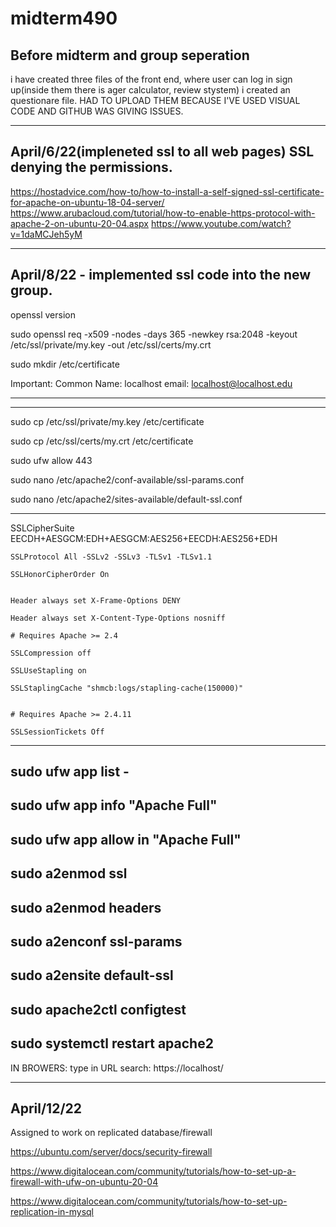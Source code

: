 # midterm490

Before midterm and group seperation 
-------------------------------------------------------------------------------------
i have created three files of the front end, where user can log in sign up(inside them there is ager calculator, review stystem) i created an questionare file. 
HAD TO UPLOAD THEM BECAUSE I'VE USED VISUAL CODE AND GITHUB WAS GIVING ISSUES.

-------------------------------------------------------------------------------------
April/6/22(impleneted ssl to all web pages) SSL denying the permissions. 
-------------------------------------------------------------------------------------
  https://hostadvice.com/how-to/how-to-install-a-self-signed-ssl-certificate-for-apache-on-ubuntu-18-04-server/
  https://www.arubacloud.com/tutorial/how-to-enable-https-protocol-with-apache-2-on-ubuntu-20-04.aspx
  https://www.youtube.com/watch?v=1daMCJeh5yM
  
-------------------------------------------------------------------------------------
April/8/22 - implemented ssl code into the new group.
-------------------------------------------------------------------------------------

openssl version

sudo openssl req -x509 -nodes -days 365 -newkey rsa:2048 -keyout /etc/ssl/private/my.key -out /etc/ssl/certs/my.crt

sudo mkdir /etc/certificate 

Important: 
Common Name: localhost
email: localhost@localhost.edu

------------------------------------------------------------------------------------- 
------------------------------------------------------------------------------------- 
sudo cp /etc/ssl/private/my.key /etc/certificate

sudo cp /etc/ssl/certs/my.crt /etc/certificate

sudo ufw allow 443

sudo nano /etc/apache2/conf-available/ssl-params.conf

sudo nano /etc/apache2/sites-available/default-ssl.conf 

------------------------------------------------------------------------------------- 
SSLCipherSuite EECDH+AESGCM:EDH+AESGCM:AES256+EECDH:AES256+EDH

    SSLProtocol All -SSLv2 -SSLv3 -TLSv1 -TLSv1.1

    SSLHonorCipherOrder On


    Header always set X-Frame-Options DENY

    Header always set X-Content-Type-Options nosniff

    # Requires Apache >= 2.4

    SSLCompression off

    SSLUseStapling on

    SSLStaplingCache "shmcb:logs/stapling-cache(150000)"


    # Requires Apache >= 2.4.11

    SSLSessionTickets Off

------------------------------------------------------------------------------------- 
sudo ufw app list -
-------------------------------------------------------------------------------------
sudo ufw app info "Apache Full"
-------------------------------------------------------------------------------------
sudo ufw app allow in "Apache Full"
-------------------------------------------------------------------------------------
sudo a2enmod ssl
-------------------------------------------------------------------------------------
sudo a2enmod headers
-------------------------------------------------------------------------------------
sudo a2enconf ssl-params
-------------------------------------------------------------------------------------
sudo a2ensite default-ssl
-------------------------------------------------------------------------------------
sudo apache2ctl configtest
-------------------------------------------------------------------------------------
sudo systemctl restart apache2 
-------------------------------------------------------------------------------------
IN BROWERS:
type in URL search: 
https://localhost/



-------------------------------------------------------------------------------------
April/12/22 
-------------------------------------------------------------------------------------

Assigned to work on replicated database/firewall

https://ubuntu.com/server/docs/security-firewall

https://www.digitalocean.com/community/tutorials/how-to-set-up-a-firewall-with-ufw-on-ubuntu-20-04

https://www.digitalocean.com/community/tutorials/how-to-set-up-replication-in-mysql





